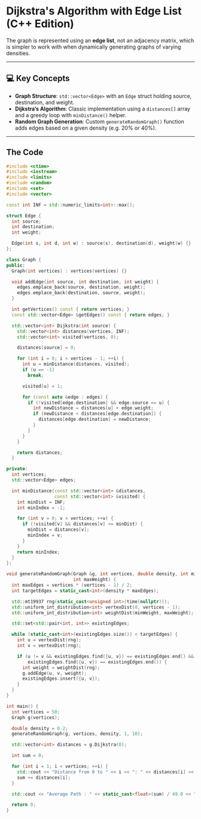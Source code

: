 # Dijkstra's Algorithm with Edge List (C++ Edition)

The graph is represented using an **edge list**, not an adjacency matrix, which is simpler to work with when dynamically generating graphs of varying densities.

---

## 💻 Key Concepts

- **Graph Structure**: `std::vector<Edge>` with an `Edge` struct holding source, destination, and weight.
- **Dijkstra’s Algorithm**: Classic implementation using a `distances[]` array and a greedy loop with `minDistance()` helper.
- **Random Graph Generation**: Custom `generateRandomGraph()` function adds edges based on a given density (e.g. 20% or 40%).

---

## The Code

```cpp
#include <ctime>
#include <iostream>
#include <limits>
#include <random>
#include <set>
#include <vector>

const int INF = std::numeric_limits<int>::max();

struct Edge {
  int source;
  int destination;
  int weight;

  Edge(int s, int d, int w) : source(s), destination(d), weight(w) {}
};

class Graph {
public:
  Graph(int vertices) : vertices(vertices) {}

  void addEdge(int source, int destination, int weight) {
    edges.emplace_back(source, destination, weight);
    edges.emplace_back(destination, source, weight);
  }

  int getVertices() const { return vertices; }
  const std::vector<Edge> &getEdges() const { return edges; }

  std::vector<int> Dijkstra(int source) {
    std::vector<int> distances(vertices, INF);
    std::vector<int> visited(vertices, 0);

    distances[source] = 0;

    for (int i = 0; i < vertices - 1; ++i) {
      int u = minDistance(distances, visited);
      if (u == -1)
        break;

      visited[u] = 1;

      for (const auto &edge : edges) {
        if (!visited[edge.destination] && edge.source == u) {
          int newDistance = distances[u] + edge.weight;
          if (newDistance < distances[edge.destination]) {
            distances[edge.destination] = newDistance;
          }
        }
      }
    }

    return distances;
  }

private:
  int vertices;
  std::vector<Edge> edges;

  int minDistance(const std::vector<int> &distances,
                  const std::vector<int> &visited) {
    int minDist = INF;
    int minIndex = -1;

    for (int v = 0; v < vertices; ++v) {
      if (!visited[v] && distances[v] <= minDist) {
        minDist = distances[v];
        minIndex = v;
      }
    }
    return minIndex;
  }
};

void generateRandomGraph(Graph &g, int vertices, double density, int minWeight,
                         int maxWeight) {
  int maxEdges = vertices * (vertices - 1) / 2;
  int targetEdges = static_cast<int>(density * maxEdges);

  std::mt19937 rng(static_cast<unsigned int>(time(nullptr)));
  std::uniform_int_distribution<int> vertexDist(0, vertices - 1);
  std::uniform_int_distribution<int> weightDist(minWeight, maxWeight);

  std::set<std::pair<int, int>> existingEdges;

  while (static_cast<int>(existingEdges.size()) < targetEdges) {
    int u = vertexDist(rng);
    int v = vertexDist(rng);

    if (u != v && existingEdges.find({u, v}) == existingEdges.end() &&
        existingEdges.find({u, v}) == existingEdges.end()) {
      int weight = weightDist(rng);
      g.addEdge(u, v, weight);
      existingEdges.insert({u, v});
    }
  }
}

int main() {
  int vertices = 50;
  Graph g(vertices);

  double density = 0.2;
  generateRandomGraph(g, vertices, density, 1, 10);

  std::vector<int> distances = g.Dijkstra(0);

  int sum = 0;

  for (int i = 1; i < vertices; ++i) {
    std::cout << "Distance from 0 to " << i << ": " << distances[i] << "\n";
    sum += distances[i];
  }

  std::cout << "Average Path : " << static_cast<float>(sum) / 49.0 << "\n";

  return 0;
}
```
